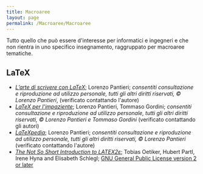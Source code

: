 ```yaml
---
title: Macroaree
layout: page
permalink: /Macroaree/Macroaree
--- 
```

Tutto quello che può essere d'interesse per informatici e ingegneri e che non rientra in uno specifico insegnamento, raggruppato per macroaree tematiche.

## LaTeX
* [_L’arte di scrivere con LaTeX_](http://www.lorenzopantieri.net/LaTeX_files/ArteLaTeX.pdf); Lorenzo Pantieri; _consentiti consultazione e riproduzione ad utilizzo personale, tutti gli altri diritti riservati, © Lorenzo Pantieri_,  (verificato contattando l'autore)
* [_LaTeX per l’impaziente_](http://www.lorenzopantieri.net/LaTeX_files/LaTeXimpaziente.pdf); Lorenzo Pantieri, Tommaso Gordini; _consentiti consultazione e riproduzione ad utilizzo personale, tutti gli altri diritti riservati, © Lorenzo Pantieri e Tommaso Gordini_ (verificato contattando gli autori)
* [_LaTeXpedia_](http://www.lorenzopantieri.net/LaTeX_files/LaTeXpedia.pdf); Lorenzo Pantieri; _consentiti consultazione e riproduzione ad utilizzo personale, tutti gli altri diritti riservati, © Lorenzo Pantieri_ (verificato contattando l'autore)
* [_The Not So Short Introduction to LATEX2ε_](http://tug.ctan.org/info/lshort/english/lshort.pdf); Tobias Oetiker, Hubert Partl, Irene Hyna and Elisabeth Schlegl; [GNU General Public License version 2 or later](https://www.gnu.org/licenses/old-licenses/gpl-2.0.html)
